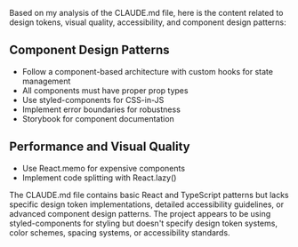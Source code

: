 Based on my analysis of the CLAUDE.md file, here is the content related to design tokens, visual quality, accessibility, and component design patterns:

## Component Design Patterns

- Follow a component-based architecture with custom hooks for state management
- All components must have proper prop types
- Use styled-components for CSS-in-JS
- Implement error boundaries for robustness
- Storybook for component documentation

## Performance and Visual Quality

- Use React.memo for expensive components
- Implement code splitting with React.lazy()

The CLAUDE.md file contains basic React and TypeScript patterns but lacks specific design token implementations, detailed accessibility guidelines, or advanced component design patterns. The project appears to be using styled-components for styling but doesn't specify design token systems, color schemes, spacing systems, or accessibility standards.
